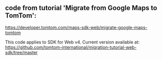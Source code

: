 ## code from tutorial 'Migrate from Google Maps to TomTom':
https://developer.tomtom.com/maps-sdk-web/migrate-google-maps-tomtom

This code applies to SDK for Web v4. 
Current version available at:
https://github.com/tomtom-international/migration-tutorial-web-sdk/tree/master
